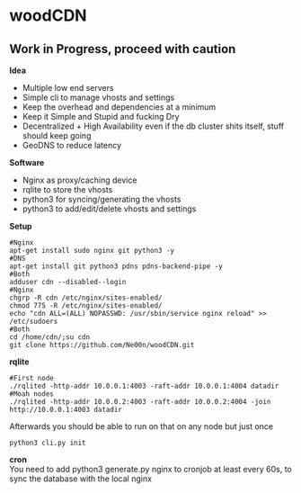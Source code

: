 # woodCDN

## Work in Progress, proceed with caution

**Idea**<br />
- Multiple low end servers
- Simple cli to manage vhosts and settings
- Keep the overhead and dependencies at a minimum
- Keep it Simple and Stupid and fucking Dry
- Decentralized + High Availability even if the db cluster shits itself, stuff should keep going
- GeoDNS to reduce latency

**Software**<br />
- Nginx as proxy/caching device
- rqlite to store the vhosts
- python3 for syncing/generating the vhosts
- python3 to add/edit/delete vhosts and settings

**Setup**<br />
```
#Nginx
apt-get install sudo nginx git python3 -y
#DNS
apt-get install git python3 pdns pdns-backend-pipe -y
#Both
adduser cdn --disabled--login
#Nginx
chgrp -R cdn /etc/nginx/sites-enabled/
chmod 775 -R /etc/nginx/sites-enabled/
echo "cdn ALL=(ALL) NOPASSWD: /usr/sbin/service nginx reload" >> /etc/sudoers
#Both
cd /home/cdn/;su cdn
git clone https://github.com/Ne00n/woodCDN.git
```

**rqlite**<br />
```
#First node
./rqlited -http-addr 10.0.0.1:4003 -raft-addr 10.0.0.1:4004 datadir
#Moah nodes
./rqlited -http-addr 10.0.0.2:4003 -raft-addr 10.0.0.2:4004 -join http://10.0.0.1:4003 datadir
```
Afterwards you should be able to run on that on any node but just once
```
python3 cli.py init
```

**cron**<br />
You need to add python3 generate.py nginx to cronjob at least every 60s, to sync the database with the local nginx<br />
